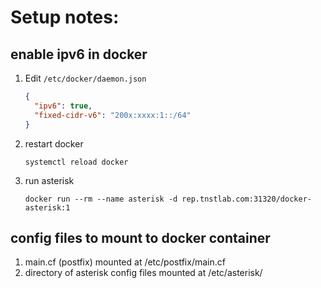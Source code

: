 # Setup notes:

## enable ipv6 in docker

1. Edit `/etc/docker/daemon.json`

   ```json
   {
     "ipv6": true,
     "fixed-cidr-v6": "200x:xxxx:1::/64"
   }
   ```

1. restart docker
   ```console
   systemctl reload docker
   ```
1. run asterisk

   ```console
   docker run --rm --name asterisk -d rep.tnstlab.com:31320/docker-asterisk:1
   ```
## config files to mount to docker container

1. main.cf (postfix) mounted at /etc/postfix/main.cf
2. directory of asterisk config files mounted at /etc/asterisk/
